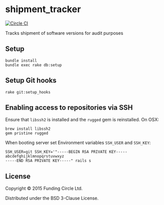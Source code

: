 # shipment_tracker
[![Circle CI](https://circleci.com/gh/FundingCircle/shipment_tracker.svg?style=shield)](https://circleci.com/gh/FundingCircle/shipment_tracker)

Tracks shipment of software versions for audit purposes

## Setup

```
bundle install
bundle exec rake db:setup
```

## Setup Git hooks

```
rake git:setup_hooks
```

## Enabling access to repositories via SSH

Ensure that `libssh2` is installed and the `rugged` gem is reinstalled. On OSX:

```
brew install libssh2
gem pristine rugged
```

When booting server set Environment variables `SSH_USER` and `SSH_KEY`:

```
SSH_USER=git SSH_KEY='"-----BEGIN RSA PRIVATE KEY-----
abcdefghijklmnopqrstuvwxyz
-----END RSA PRIVATE KEY-----" rails s
```

## License

Copyright © 2015 Funding Circle Ltd.

Distributed under the BSD 3-Clause License.
